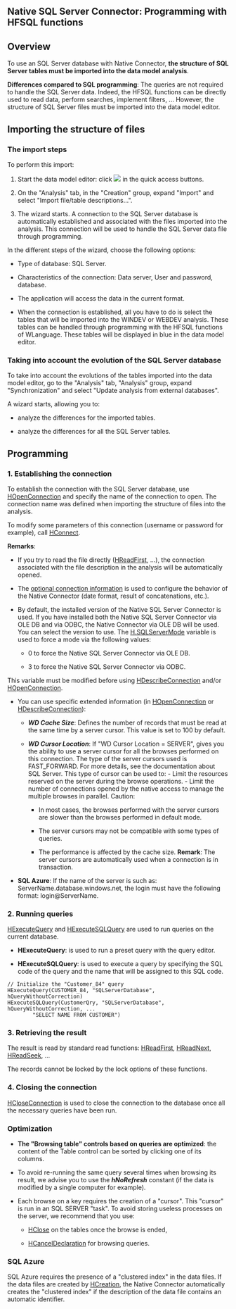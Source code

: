 


## Native SQL Server Connector: Programming with HFSQL functions
			



<a name="NOTE1"></a>
<a name="NOTE1_1"></a>


## Overview
<a name="overview_ELTTEXTE000261"></a>
To use an SQL Server database with Native Connector, **the structure of SQL Server tables must be imported into the data model analysis**. 

**Differences compared to SQL programming**: The queries are not required to handle the SQL Server data. Indeed, the HFSQL functions can be directly used to read data, perform searches, implement filters, ... However, the structure of SQL Server files must be imported into the data model editor.



<a name="NOTE2"></a>
<a name="NOTE2_1"></a>


## Importing the structure of files
<a name="importing_the_structure_files_ELTTEXTE000291"></a>


### The import steps
<a name="the_import_steps_ELTPARAGRAPHE000022"></a>

To perform this import: 

1. Start the data model editor: click ![](https://doc.pcsoft.fr/en-US/images/image.awp?langid=3&name=Ico_Analyse.gif)
 in the quick access buttons.

2. On the "Analysis" tab, in the "Creation" group, expand "Import" and select "Import file/table descriptions...".

3. The wizard starts. A connection to the SQL Server database is automatically established and associated with the files imported into the analysis. This connection will be used to handle the SQL Server data file through programming.




In the different steps of the wizard, choose the following options:

- Type of database: SQL Server. 

- Characteristics of the connection: Data server, User and password, database.  

- The application will access the data in the current format.

- When the connection is established, all you have to do is select the tables that will be imported into the WINDEV or WEBDEV analysis. These tables can be handled through programming with the HFSQL functions of WLanguage. These tables will be displayed in blue in the data model editor.



<a name="NOTE2_2"></a>


### Taking into account the evolution of the SQL Server database
<a name="taking_into_account_the_evolution_the_sql_server_database_ELTPARAGRAPHE000054"></a>

To take into account the evolutions of the tables imported into the data model editor, go to the "Analysis" tab, "Analysis" group, expand "Synchronization" and select "Update analysis from external databases".

A wizard starts, allowing you to:

- analyze the differences for the imported tables.

- analyze the differences for all the SQL Server tables.




<a name="NOTE3"></a>
<a name="NOTE3_1"></a>


## Programming
<a name="programming_ELTTEXTE000321"></a>


### 1. Establishing the connection
<a name="1_establishing_the_connection_ELTPARAGRAPHE000080"></a>

To establish the connection with the SQL Server database, use [HOpenConnection](../WDLang4/3044107.md) and specify the name of the connection to open. The connection name was defined when importing the structure of files into the analysis. 

To modify some parameters of this connection (username or password for example), call [HConnect](../WDLang4/3044263.md).

**Remarks**:

- If you try to read the file directly ([HReadFirst](../WDLang4/3044051.md), ...), the connection associated with the file description in the analysis will be automatically opened.

- The [optional connection information](../WDLang4/9000124.md) is used to configure the behavior of the Native Connector (date format, result of concatenations, etc.).

- By default, the installed version of the Native SQL Server Connector is used. If you have installed both the Native SQL Server Connector via OLE DB and via ODBC, the Native Connector via OLE DB will be used. You can select the version to use. The [H.SQLServerMode](../WDLang4/3044276.md) variable is used to force a mode via the following values:

	- 0 to force the Native SQL Server Connector via OLE DB.

	- 3 to force the Native SQL Server Connector via ODBC.


 This variable must be modified before using [HDescribeConnection](../WDLang4/3044205.md) and/or [HOpenConnection](../WDLang4/3044107.md).

- You can use specific extended information (in [HOpenConnection](../WDLang4/3044107.md) or [HDescribeConnection](../WDLang4/3044205.md)):

	- ***WD Cache Size***: Defines the number of records that must be read at the same time by a server cursor. This value is set to 100 by default.

	- ***WD Cursor Location***: If "WD Cursor Location = SERVER", gives you the ability to use a server cursor for all the browses performed on this connection. The type of the server cursors used is FAST_FORWARD. For more details, see the documentation about SQL Server. This type of cursor can be used to:
			    - Limit the resources reserved on the server during the browse operations. 
			    - Limit the number of connections opened by the native access to manage the multiple browses in parallel.
			Caution: 

		- In most cases, the browses performed with the server cursors are slower than the browses performed in default mode. 

		- The server cursors may not be compatible with some types of queries. 

		- The performance is affected by the cache size.
						**Remark**: The server cursors are automatically used when a connection is in transaction.




- **SQL Azure**: If the name of the server is such as: ServerName.database.windows.net, the login must have the following format: login@ServerName. 



<a name="NOTE3_2"></a>


### 2. Running queries
<a name="2_running_queries_ELTPARAGRAPHE000145"></a>

[HExecuteQuery](../WDLang4/3044080.md) and [HExecuteSQLQuery](../WDLang4/3044084.md) are used to run queries on the current database.

- **HExecuteQuery**: is used to run a preset query with the query editor.

- **HExecuteSQLQuery**: is used to execute a query by specifying the SQL code of the query and the name that will be assigned to this SQL code.



```wl
// Initialize the "Customer_84" query
HExecuteQuery(CUSTOMER_84, "SQLServerDatabase", hQueryWithoutCorrection)
HExecuteSQLQuery(CustomerQry, "SQLServerDatabase", hQueryWithoutCorrection, ...
		"SELECT NAME FROM CUSTOMER")
```

<a name="NOTE3_3"></a>


### 3. Retrieving the result
<a name="3_retrieving_the_result_ELTPARAGRAPHE000162"></a>

The result is read by standard read functions: [HReadFirst](../WDLang4/3044051.md), [HReadNext](../WDLang4/3044037.md), [HReadSeek](../WDLang4/3044050.md), ...

The records cannot be locked by the lock options of these functions.
<a name="NOTE3_4"></a>


### 4. Closing the connection
<a name="4_closing_the_connection_ELTPARAGRAPHE000180"></a>

[HCloseConnection](../WDLang4/3044095.md) is used to close the connection to the database once all the necessary queries have been run.
<a name="NOTE3_5"></a>


### Optimization
<a name="optimization_ELTPARAGRAPHE000189"></a>

- **The "Browsing table" controls based on queries are optimized**: the content of the Table control can be sorted by clicking one of its columns.

- To avoid re-running the same query several times when browsing its result, we advise you to use the ***hNoRefresh*** constant (if the data is modified by a single computer for example).

- Each browse on a key requires the creation of a "cursor". This "cursor" is run in an SQL SERVER "task". To avoid storing useless processes on the server, we recommend that you use: 

	- [HClose](../WDLang4/3044073.md) on the tables once the browse is ended, 

	- [HCancelDeclaration](../WDLang4/3044174.md) for browsing queries.






<a name="NOTE3_6"></a>


### SQL Azure
<a name="sql_azure_ELTPARAGRAPHE000207"></a>

SQL Azure requires the presence of a "clustered index" in the data files.
If the data files are created by [HCreation](../WDLang4/3044255.md), the Native Connector automatically creates the "clustered index" if the description of the data file contains an automatic identifier.


